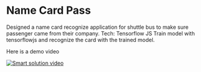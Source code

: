 # Name Card Pass

Designed a name card recognize application for shuttle bus to make sure passenger came from their company. Tech: Tensorflow JS
Train model with tensorflowjs and recognize the card with the trained model.

Here is a demo video

[![Smart solution video](https://img.youtube.com/vi/wjKylwCUx9Q/0.jpg)](https://www.youtube.com/watch?v=wjKylwCUx9Q)
